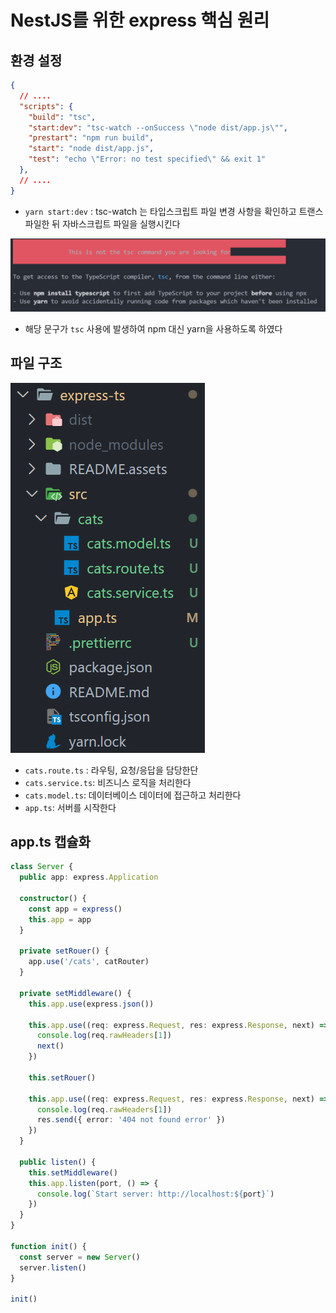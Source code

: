 #  NestJS를 위한 express 핵심 원리

## 환경 설정

```json
{
  // ....
  "scripts": {
    "build": "tsc",
    "start:dev": "tsc-watch --onSuccess \"node dist/app.js\"",
    "prestart": "npm run build",
    "start": "node dist/app.js",
    "test": "echo \"Error: no test specified\" && exit 1"
  },
  // ....
}
```

- `yarn start:dev` : tsc-watch 는 타입스크립트 파일 변경 사항을 확인하고 트랜스파일한 뒤 자바스크립트 파일을 실행시킨다  

![image-20210829170553821](README.assets/image-20210829170553821.png)

- 해당 문구가 `tsc` 사용에 발생하여 npm 대신 yarn을 사용하도록 하였다 

## 파일 구조

![image-20210905185541956](README.assets/image-20210905185541956.png)

- `cats.route.ts` : 라우팅, 요청/응답을 담당한단
- `cats.service.ts`: 비즈니스 로직을 처리한다
- `cats.model.ts`: 데이터베이스 데이터에 접근하고 처리한다
- `app.ts`: 서버를 시작한다 

## app.ts 캡슐화

```typescript
class Server {
  public app: express.Application

  constructor() {
    const app = express()
    this.app = app
  }

  private setRouer() {
    app.use('/cats', catRouter)
  }

  private setMiddleware() {
    this.app.use(express.json())

    this.app.use((req: express.Request, res: express.Response, next) => {
      console.log(req.rawHeaders[1])
      next()
    })

    this.setRouer()

    this.app.use((req: express.Request, res: express.Response, next) => {
      console.log(req.rawHeaders[1])
      res.send({ error: '404 not found error' })
    })
  }

  public listen() {
    this.setMiddleware()
    this.app.listen(port, () => {
      console.log(`Start server: http://localhost:${port}`)
    })
  }
}

function init() {
  const server = new Server()
  server.listen()
}

init()
```

